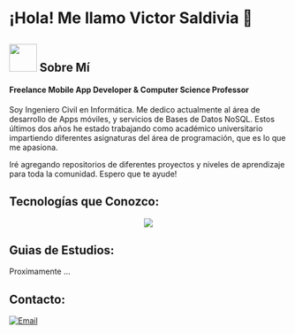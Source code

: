 # ¡Hola! Me llamo Victor Saldivia 👋 

## <picture><img src = "https://github.com/7oSkaaa/7oSkaaa/blob/main/Images/about_me.gif?raw=true" width = 50px></picture> Sobre Mí

#### Freelance Mobile App Developer & Computer Science Professor

Soy Ingeniero Civil en Informática. Me dedico actualmente al área de desarrollo de Apps móviles, y servicios de Bases de Datos NoSQL. Estos últimos dos años he estado trabajando como académico universitario impartiendo diferentes asignaturas del área de programación, que es lo que me apasiona. 

Iré agregando repositorios de diferentes proyectos y niveles de aprendizaje para toda la comunidad. Espero que te ayude!

<!--icons stack de tecnologías-->
## Tecnologías que Conozco:
<p align="center">
  <a href="https://skillicons.dev">
    <img src="https://skillicons.dev/icons?i=git,github,css,discord,npm,postgres,figma,firebase,html,java,c,cpp,dart,js,py,ruby,linux,ubuntu,kali,md,latex,materialui,mongodb,mysql,react,bootstrap,flutter,laravel,vscode,kubernetes&perline=10" />
  </a>
</p>

## Guias de Estudios:
Proximamente ...
<br>

## Contacto:
[![Email](https://img.shields.io/badge/victor.saldivia@ulagos.cl-email_profesional_-blue?style=for-the-badge&logo=gmail&logoColor=white&labelColor=182aad)](mailto:victor.saldivia@ulagos.cl)

<!--
**Vikktor93/Vikktor93** is a ✨ _special_ ✨ repository because its `README.md` (this file) appears on your GitHub profile.

Here are some ideas to get you started:

- 🔭 I’m currently working on ...
- 🌱 I’m currently learning ...
- 👯 I’m looking to collaborate on ...
- 🤔 I’m looking for help with ...
- 💬 Ask me about ...
- 📫 How to reach me: ...
- 😄 Pronouns: ...
- ⚡ Fun fact: ...
-->

